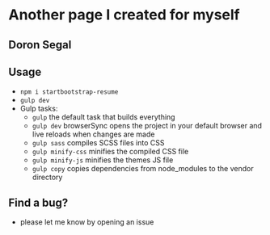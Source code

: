 # Another page I created for myself
## Doron Segal

## Usage
  - `npm i startbootstrap-resume`
  - `gulp dev`
  - Gulp tasks:
    -  `gulp` the default task that builds everything
    - `gulp dev` browserSync opens the project in your default browser and live reloads when changes are made
    - `gulp sass` compiles SCSS files into CSS
    - `gulp minify-css` minifies the compiled CSS file
    - `gulp minify-js` minifies the themes JS file
    - `gulp copy` copies dependencies from node_modules to the vendor directory

## Find a bug?
  - please let me know by opening an issue